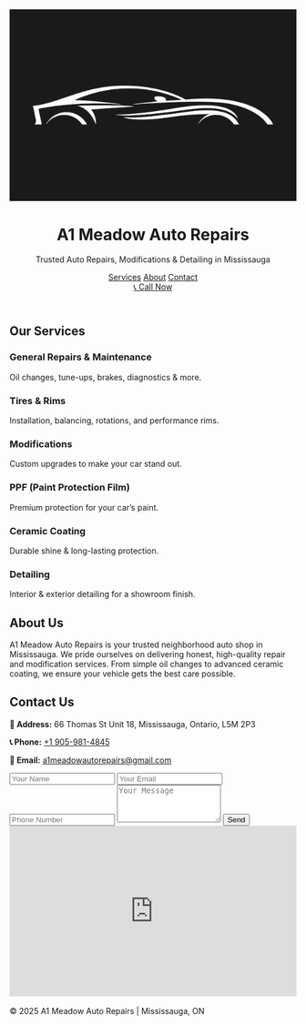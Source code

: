 <!DOCTYPE html>
<html lang="en">
<head>
  <meta charset="UTF-8">
  <meta name="viewport" content="width=device-width, initial-scale=1.0">
  <title>A1 Meadow Auto Repairs | Mississauga</title>
  <meta name="description" content="A1 Meadow Auto Repairs in Mississauga offers expert auto repair, modifications, tires & rims, PPF, ceramic coating, and detailing.">
  <link rel="stylesheet" href="assets/css/style.css">
</head>
<body>

<!-- Header with full-width image -->
<header class="hero">
  <img src="shop-sign.jpeg" alt="A1 Meadow Auto Repairs" class="hero-img">
  <div class="overlay">
    <div class="container hero-content">
      <h1>A1 Meadow Auto Repairs</h1>
      <p class="tagline">Trusted Auto Repairs, Modifications & Detailing in Mississauga</p>
      <nav>
        <a href="#services">Services</a>
        <a href="#about">About</a>
        <a href="#contact">Contact</a>
      </nav>
      <a href="tel:+19059814845" class="btn-primary">📞 Call Now</a>
    </div>
  </div>
</header>

<!-- Services -->
<section id="services" class="container">
  <h2>Our Services</h2>
  <div class="grid">
    <div class="card"><h3>General Repairs & Maintenance</h3><p>Oil changes, tune-ups, brakes, diagnostics & more.</p></div>
    <div class="card"><h3>Tires & Rims</h3><p>Installation, balancing, rotations, and performance rims.</p></div>
    <div class="card"><h3>Modifications</h3><p>Custom upgrades to make your car stand out.</p></div>
    <div class="card"><h3>PPF (Paint Protection Film)</h3><p>Premium protection for your car’s paint.</p></div>
    <div class="card"><h3>Ceramic Coating</h3><p>Durable shine & long-lasting protection.</p></div>
    <div class="card"><h3>Detailing</h3><p>Interior & exterior detailing for a showroom finish.</p></div>
  </div>
</section>

<!-- About -->
<section id="about" class="about">
  <div class="container">
    <h2>About Us</h2>
    <p>A1 Meadow Auto Repairs is your trusted neighborhood auto shop in Mississauga. We pride ourselves on delivering honest, high-quality repair and modification services. From simple oil changes to advanced ceramic coating, we ensure your vehicle gets the best care possible.</p>
  </div>
</section>

<!-- Contact -->
<section id="contact" class="container">
  <h2>Contact Us</h2>
  <div class="contact-grid">
    <div class="contact-info">
      <p><strong>📍 Address:</strong> 66 Thomas St Unit 18, Mississauga, Ontario, L5M 2P3</p>
      <p><strong>📞 Phone:</strong> <a href="tel:+19059814845">+1 905-981-4845</a></p>
      <p><strong>📧 Email:</strong> <a href="mailto:a1meadowautorepairs@gmail.com">a1meadowautorepairs@gmail.com</a></p>
    </div>
    <div class="contact-form">
      <form onsubmit="event.preventDefault(); alert('Thank you! We’ll be in touch soon.'); this.reset();">
        <input type="text" placeholder="Your Name" required>
        <input type="email" placeholder="Your Email" required>
        <input type="text" placeholder="Phone Number">
        <textarea rows="4" placeholder="Your Message" required></textarea>
        <button type="submit" class="btn-primary">Send</button>
      </form>
    </div>
  </div>
  <div class="map">
    <iframe src="https://www.google.com/maps?q=66%20Thomas%20St%20Unit%2018%2C%20Mississauga%2C%20ON%20L5M%202P3&output=embed" width="100%" height="300" style="border:0;" allowfullscreen></iframe>
  </div>
</section>

<!-- Footer -->
<footer>
  <p>© 2025 A1 Meadow Auto Repairs | Mississauga, ON</p>
</footer>

</body>
</html>
